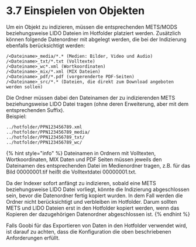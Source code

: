 # 3.7 Einspielen von Objekten

Um ein Objekt zu indizieren, müssen die entsprechenden METS/MODS beziehungsweise LIDO Dateien im Hotfolder platziert werden. Zusätzlich können folgende Datenordner mit abgelegt werden, die bei der Indizierung ebenfalls berücksichtigt werden:

```text
/<Dateiname>_media/*.* (Medien: Bilder, Video und Audio)
/<Dateiname>_txt/*.txt (Volltexte)
/<Dateiname>_wc*.xml (Wortkoordinaten)
/<Dateiname>_mix/*.xml (MIX Dateien)
/<Dateiname>_pdf/*.pdf (vorgerenderte PDF-Seiten)
/<Dateiname>_src/*.* (Dateien, die direkt zum Download angeboten werden sollen)
```

Die Ordner müssen dabei den Dateinamen der zu indizierenden METS beziehungsweise LIDO Datei tragen \(ohne deren Erweiterung, aber mit dem entsprechenden Suffix\).  
Beispiel:

```text
../hotfolder/PPN123456789.xml
../hotfolder/PPN123456789_media/
../hotfolder/PPN123456789_txt/
../hotfolder/PPN123456789_wc/
```

{% hint style="info" %}
Dateinamen in Ordnern mit Volltexten, Wortkoordinaten, MIX Daten und PDF Seiten müssen jeweils den Dateinamen des entsprechenden Datei im Medienordner tragen, z.B. für das Bild 00000001.tif heißt die Volltextdatei 00000001.txt.

Da der Indexer sofort anfängt zu indizieren, sobald eine METS beziehungsweise LIDO Datei vorliegt, könnte die Indizierung abgeschlossen sein, bevor die Datenordner fertig kopiert wurden. In dem Fall werden die Ordner nicht berücksichtigt und verbleiben im Hotfolder. Darum sollten METS und LIDO Dateien erst in den Hotfolder kopiert werden, wenn das Kopieren der dazugehörigen Datenordner abgeschlossen ist.
{% endhint %}

Falls Goobi für das Exportieren von Daten in den Hotfolder verwendet wird, ist darauf zu achten, dass die Konfiguration die oben beschriebenen Anforderungen erfüllt.

